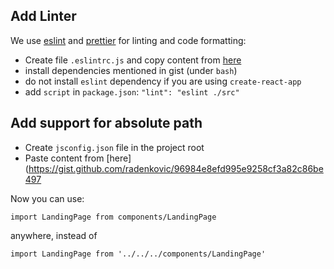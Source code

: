 ## Add Linter

We use [eslint](https://eslint.org/) and [prettier](https://prettier.io/) for linting and code formatting:

- Create file `.eslintrc.js` and copy content from [here](https://gist.github.com/radenkovic/96984e8efd995e9258cf3a82c86be497)
- install dependencies mentioned in gist (under `bash`)
- do not install `eslint` dependency if you are using `create-react-app`
- add `script` in `package.json`: `"lint": "eslint ./src"`


## Add support for absolute path

- Create `jsconfig.json` file in the project root
- Paste content from [here](https://gist.github.com/radenkovic/96984e8efd995e9258cf3a82c86be497
  

Now you can use:

`import LandingPage from components/LandingPage` 

anywhere, instead of

`import LandingPage from '../../../components/LandingPage'`